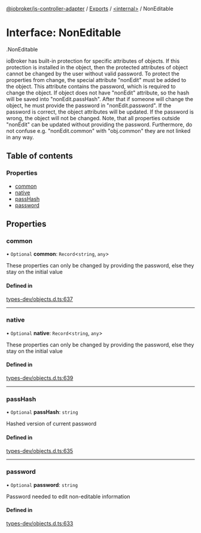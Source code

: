 [@iobroker/js-controller-adapter](../README.md) / [Exports](../modules.md) / [<internal\>](../modules/internal_.md) / NonEditable

# Interface: NonEditable

[<internal>](../modules/internal_.md).NonEditable

ioBroker has built-in protection for specific attributes of objects. If this protection is installed in the object, then the protected attributes of object cannot be changed by the user without valid password.
To protect the properties from change, the special attribute "nonEdit" must be added to the object. This attribute contains the password, which is required to change the object.
If object does not have "nonEdit" attribute, so the hash will be saved into "nonEdit.passHash". After that if someone will change the object, he must provide the password in "nonEdit.password".
If the password is correct, the object attributes will be updated. If the password is wrong, the object will not be changed.
Note, that all properties outside "nonEdit" can be updated without providing the password. Furthermore, do not confuse e.g. "nonEdit.common" with "obj.common" they are not linked in any way.

## Table of contents

### Properties

- [common](internal_.NonEditable.md#common)
- [native](internal_.NonEditable.md#native)
- [passHash](internal_.NonEditable.md#passhash)
- [password](internal_.NonEditable.md#password)

## Properties

### common

• `Optional` **common**: `Record`<`string`, `any`\>

These properties can only be changed by providing the password, else they stay on the initial value

#### Defined in

[types-dev/objects.d.ts:637](https://github.com/ioBroker/ioBroker.js-controller/blob/ef3265a4/packages/types-dev/objects.d.ts#L637)

___

### native

• `Optional` **native**: `Record`<`string`, `any`\>

These properties can only be changed by providing the password, else they stay on the initial value

#### Defined in

[types-dev/objects.d.ts:639](https://github.com/ioBroker/ioBroker.js-controller/blob/ef3265a4/packages/types-dev/objects.d.ts#L639)

___

### passHash

• `Optional` **passHash**: `string`

Hashed version of current password

#### Defined in

[types-dev/objects.d.ts:635](https://github.com/ioBroker/ioBroker.js-controller/blob/ef3265a4/packages/types-dev/objects.d.ts#L635)

___

### password

• `Optional` **password**: `string`

Password needed to edit non-editable information

#### Defined in

[types-dev/objects.d.ts:633](https://github.com/ioBroker/ioBroker.js-controller/blob/ef3265a4/packages/types-dev/objects.d.ts#L633)
